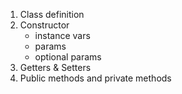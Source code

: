 1. Class definition
2. Constructor
    - instance vars
    - params
    - optional params
3. Getters & Setters
4. Public methods and private methods
